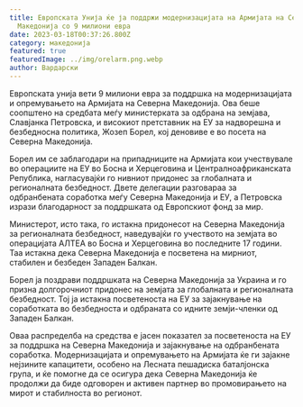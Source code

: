 ```yaml
---
title: Европската Унија ќе ја поддржи модернизацијата на Армијата на Северна
  Македонија со 9 милиони евра
date: 2023-03-18T00:37:26.800Z
category: македонија
featured: true
featuredImage: ../img/orelarm.png.webp
author: Вардарски
---
```


Европската унија вети 9 милиони евра за поддршка на модернизацијата и опремувањето на Армијата на Северна Македонија. Ова беше соопштено на средбата меѓу министерката за одбрана на земјава, Славјанка Петровска, и високиот претставник на ЕУ за надворешна и безбедносна политика, Жозеп Борел, кој деновиве е во посета на Северна Македонија.

Борел им се заблагодари на припадниците на Армијата кои учествувале во операциите на ЕУ во Босна и Херцеговина и Централноафриканската Република, нагласувајќи го нивниот придонес за глобалната и регионалната безбедност. Двете делегации разговараа за одбранбената соработка меѓу Северна Македонија и ЕУ, а Петровска изрази благодарност за поддршката од Европскиот фонд за мир.

Министерот, исто така, го истакна придонесот на Северна Македонија за регионалната безбедност, наведувајќи го учеството на земјата во операцијата АЛТЕА во Босна и Херцеговина во последните 17 години. Таа истакна дека Северна Македонија е посветена на мирниот, стабилен и безбеден Западен Балкан.

Борел ја поздрави поддршката на Северна Македонија за Украина и го призна долгорочниот придонес на земјата за глобалната и регионалната безбедност. Тој ја истакна посветеноста на ЕУ за зајакнување на соработката во безбедноста и одбраната со идните земји-членки од Западен Балкан.

Оваа распределба на средства е јасен показател за посветеноста на ЕУ за поддршка на Северна Македонија и зајакнување на одбранбената соработка. Модернизацијата и опремувањето на Армијата ќе ги зајакне нејзините капацитети, особено на Лесната пешадиска баталјонска група, и ќе помогне да се осигура дека Северна Македонија ќе продолжи да биде одговорен и активен партнер во промовирањето на мирот и стабилноста во регионот.
